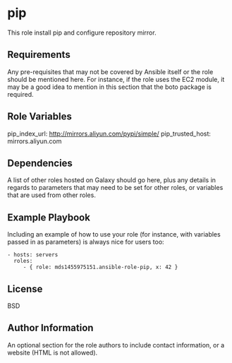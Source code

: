 pip
=========

This role install pip and configure repository mirror.

Requirements
------------

Any pre-requisites that may not be covered by Ansible itself or the role should be mentioned here. For instance, if the role uses the EC2 module, it may be a good idea to mention in this section that the boto package is required.

Role Variables
--------------

pip_index_url: http://mirrors.aliyun.com/pypi/simple/
pip_trusted_host: mirrors.aliyun.com

Dependencies
------------

A list of other roles hosted on Galaxy should go here, plus any details in regards to parameters that may need to be set for other roles, or variables that are used from other roles.

Example Playbook
----------------

Including an example of how to use your role (for instance, with variables passed in as parameters) is always nice for users too:

    - hosts: servers
      roles:
         - { role: mds1455975151.ansible-role-pip, x: 42 }

License
-------

BSD

Author Information
------------------

An optional section for the role authors to include contact information, or a website (HTML is not allowed).
